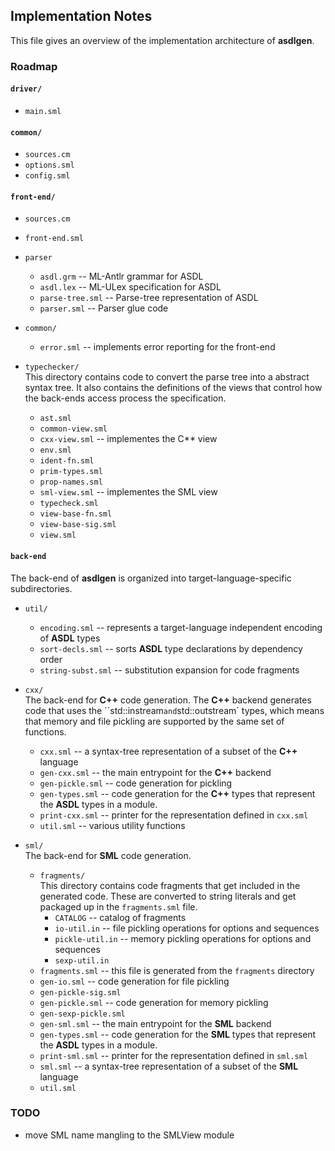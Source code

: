 ## Implementation Notes

This file gives an overview of the implementation architecture of **asdlgen**.

### Roadmap

#### `driver/`
* `main.sml`

#### `common/`
* `sources.cm`
* `options.sml`
* `config.sml`

#### `front-end/`

* `sources.cm`

* `front-end.sml`

* `parser`
     - `asdl.grm` -- ML-Antlr grammar for ASDL
     - `asdl.lex` -- ML-ULex specification for ASDL
     - `parse-tree.sml` -- Parse-tree representation of ASDL
     - `parser.sml` -- Parser glue code

* `common/`
     - `error.sml` -- implements error reporting for the front-end

* `typechecker/` <br/>
  This directory contains code to convert the parse tree into a
  abstract syntax tree.  It also contains the definitions of the
  views that control how the back-ends access process the specification.
     - `ast.sml`
     - `common-view.sml`
     - `cxx-view.sml` -- implementes the C** view
     - `env.sml`
     - `ident-fn.sml`
     - `prim-types.sml`
     - `prop-names.sml`
     - `sml-view.sml` -- implementes the SML view
     - `typecheck.sml`
     - `view-base-fn.sml`
     - `view-base-sig.sml`
     - `view.sml`

#### `back-end` <br/>
The back-end of **asdlgen** is organized into target-language-specific
subdirectories.

* `util/`
    - `encoding.sml` -- represents a target-language independent encoding of
       **ASDL** types
    - `sort-decls.sml` -- sorts **ASDL** type declarations by dependency
       order
    - `string-subst.sml` -- substitution expansion for code fragments

* `cxx/` <br/>
  The back-end for **C++** code generation.  The **C++** backend generates code
  that uses the ``std::instream` and `std::outstream` types, which means that
  memory and file pickling are supported by the same set of functions.
    - `cxx.sml` -- a syntax-tree representation of a subset of the **C++** language
    - `gen-cxx.sml` -- the main entrypoint for the **C++** backend
    - `gen-pickle.sml` -- code generation for pickling
    - `gen-types.sml` -- code generation for the **C++** types that represent
      the **ASDL** types in a module.
    - `print-cxx.sml` -- printer for the representation defined in `cxx.sml`
    - `util.sml` -- various utility functions

* `sml/` <br/>
  The back-end for **SML** code generation.
    - `fragments/` <br/>
       This directory contains code fragments that get included in the generated
       code.  These are converted to string literals and get packaged up in the
       `fragments.sml` file.
       + `CATALOG` -- catalog of fragments
       + `io-util.in` -- file pickling operations for options and sequences
       + `pickle-util.in` -- memory pickling operations for options and sequences
       + `sexp-util.in`
    - `fragments.sml` -- this file is generated from the `fragments` directory
    - `gen-io.sml` -- code generation for file pickling
    - `gen-pickle-sig.sml`
    - `gen-pickle.sml` -- code generation for memory pickling
    - `gen-sexp-pickle.sml`
    - `gen-sml.sml` -- the main entrypoint for the **SML** backend
    - `gen-types.sml` -- code generation for the **SML** types that represent
      the **ASDL** types in a module.
    - `print-sml.sml` -- printer for the representation defined in `sml.sml`
    - `sml.sml` -- a syntax-tree representation of a subset of the **SML** language
    - `util.sml`

### TODO

  * move SML name mangling to the SMLView module

